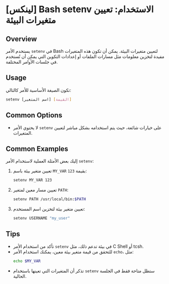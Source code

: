 # [لينكس] Bash setenv الاستخدام: تعيين متغيرات البيئة

## Overview
يستخدم الأمر `setenv` في Bash لتعيين متغيرات البيئة. يمكن أن تكون هذه المتغيرات مفيدة لتخزين معلومات مثل مسارات الملفات أو إعدادات التكوين التي يمكن أن تُستخدم في جلسات الأوامر المختلفة.

## Usage
تكون الصيغة الأساسية للأمر كالتالي:

```bash
setenv [اسم المتغير] [القيمة]
```

## Common Options
- لا يحتوي الأمر `setenv` على خيارات شائعة، حيث يتم استخدامه بشكل مباشر لتعيين المتغيرات.

## Common Examples
إليك بعض الأمثلة العملية لاستخدام الأمر `setenv`:

1. تعيين متغير بيئة باسم `MY_VAR` بقيمة `123`:
   ```bash
   setenv MY_VAR 123
   ```

2. تعيين مسار معين لمتغير `PATH`:
   ```bash
   setenv PATH /usr/local/bin:$PATH
   ```

3. تعيين متغير بيئة لتخزين اسم المستخدم:
   ```bash
   setenv USERNAME "my_user"
   ```

## Tips
- تأكد من استخدام الأمر `setenv` في بيئة تدعم ذلك، مثل C Shell أو tcsh.
- للتحقق من قيمة متغير بيئة معين، يمكنك استخدام الأمر `echo`، مثل:
  ```bash
  echo $MY_VAR
  ```
- تذكر أن المتغيرات التي تعينها باستخدام `setenv` ستظل متاحة فقط في الجلسة الحالية.